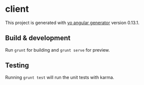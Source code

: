 # client

This project is generated with [yo angular generator](https://github.com/yeoman/generator-angular)
version 0.13.1.

## Build & development

Run `grunt` for building and `grunt serve` for preview.

## Testing

Running `grunt test` will run the unit tests with karma.
